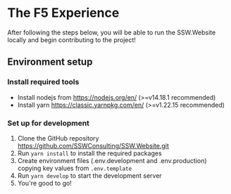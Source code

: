 # The F5 Experience

After following the steps below, you will be able to run the SSW.Website locally and begin contributing to the project!

## Environment setup

### Install required tools 
- Install nodejs from https://nodejs.org/en/ (>=v14.18.1 recommended)
- Install yarn https://classic.yarnpkg.com/en/ (>=v1.22.15 recommended)

### Set up for development
1. Clone the GitHub repository https://github.com/SSWConsulting/SSW.Website.git
2. Run `yarn install` to install the required packages
3. Create environment files (.env.development and .env.production) copying key values from `.env.template`
4. Run `yarn develop` to start the development server
5. You're good to go!